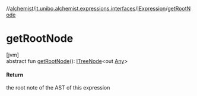 //[alchemist](../../../index.md)/[it.unibo.alchemist.expressions.interfaces](../index.md)/[IExpression](index.md)/[getRootNode](get-root-node.md)

# getRootNode

[jvm]\
abstract fun [getRootNode](get-root-node.md)(): [ITreeNode](../-i-tree-node/index.md)<out [Any](https://kotlinlang.org/api/latest/jvm/stdlib/kotlin/-any/index.html)>

#### Return

the root note of the AST of this expression
